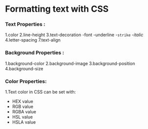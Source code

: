 # Formatting text with CSS

### Text Properties :  

1.color
2.line-height
3.text-decoration
    -font
    -underline 
    -``strike``
    -_italic_
4.letter-spacing
7.text-align  



### Background Properties :  

1.background-color
2.background-image
3.background-position
4.background-size  

### Color Properties:

1.Text color in CSS can be set with:
- HEX value 
- RGB value
- RGBA value
- HSL value
- HSLA value
